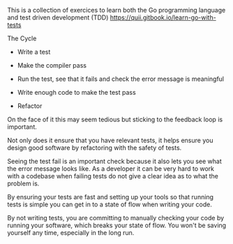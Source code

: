 This is a collection of exercices to learn both the Go programming language 
and test driven development (TDD) https://quii.gitbook.io/learn-go-with-tests

The Cycle

- Write a test

- Make the compiler pass

- Run the test, see that it fails and check the error message is meaningful

- Write enough code to make the test pass

- Refactor

On the face of it this may seem tedious but sticking to the feedback loop is important.

Not only does it ensure that you have relevant tests, it helps ensure you design good software by refactoring with the safety of tests.

Seeing the test fail is an important check because it also lets you see what the error message looks like. As a developer it can be very hard to work with a codebase when failing tests do not give a clear idea as to what the problem is.

By ensuring your tests are fast and setting up your tools so that running tests is simple you can get in to a state of flow when writing your code.

By not writing tests, you are committing to manually checking your code by running your software, which breaks your state of flow. You won't be saving yourself any time, especially in the long run.
